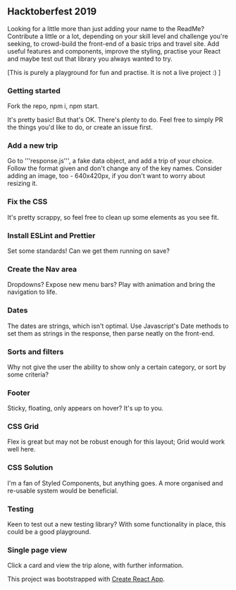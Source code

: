 

## Hacktoberfest 2019

Looking for a little more than just adding your name to the ReadMe? Contribute a little or a lot, depending on your skill level and challenge you're seeking, to crowd-build the front-end of a basic trips and travel site. Add useful features and components, improve the styling, practise your React and maybe test out that library you always wanted to try.

[This is purely a playground for fun and practise. It is not a live project :) ]

### Getting started

Fork the repo, npm i, npm start.

It's pretty basic! But that's OK. There's plenty to do. Feel free to simply PR the things you'd like to do, or create an issue first.

### Add a new trip

Go to '''response.js''', a fake data object, and add a trip of your choice. Follow the format given and don't change any of the key names. Consider adding an image, too - 640x420px, if you don't want to worry about resizing it.

### Fix the CSS

It's pretty scrappy, so feel free to clean up some elements as you see fit.

### Install ESLint and Prettier

Set some standards! Can we get them running on save?

### Create the Nav area

Dropdowns? Expose new menu bars? Play with animation and bring the navigation to life.

### Dates

The dates are strings, which isn't optimal. Use Javascript's Date methods to set them as strings in the response, then parse neatly on the front-end.

### Sorts and filters

Why not give the user the ability to show only a certain category, or sort by some criteria?

### Footer

Sticky, floating, only appears on hover? It's up to you.

### CSS Grid

Flex is great but may not be robust enough for this layout; Grid would work well here.

### CSS Solution

I'm a fan of Styled Components, but anything goes. A more organised and re-usable system would be beneficial.

### Testing

Keen to test out a new testing library? With some functionality in place, this could be a good playground.

### Single page view

Click a card and view the trip alone, with further information.











This project was bootstrapped with [Create React App](https://github.com/facebook/create-react-app).
